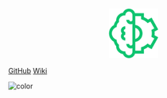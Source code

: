 <p align = "center"> <img src="./imagens/logo.png" height="100px" width="100px" /> </p>

[GitHub](https://github.com/ResidenciaTICBrisa/06_AcompanhamentoEnsinoMedio)
[Wiki](/README.md)

![color](#64de81)